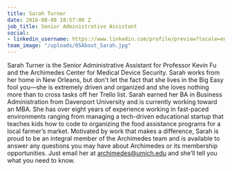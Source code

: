 ```yaml
---
title: Sarah Turner
date: 2016-08-08 18:57:00 Z
job_title: Senior Administrative Assistant
social:
- linkedin_username: https://www.linkedin.com/profile/preview?locale=en_US&trk=prof-0-sb-preview-primary-button
team_image: "/uploads/05About_Sarah.jpg"
---
```


Sarah Turner is the Senior Administrative Assistant for Professor Kevin Fu and the Archimedes Center for Medical Device Security. Sarah works from her home in New Orleans, but don't let the fact that she lives in the Big Easy fool you—she is extremely driven and organized and she loves nothing more than to cross tasks off her Trello list. Sarah earned her BA in Business Administration from Davenport University and is currently working toward an MBA. She has over eight years of experience working in fast-paced environments ranging from managing a tech-driven educational startup that teaches kids how to code to organizing the food assistance programs for a local farmer’s market. Motivated by work that makes a difference, Sarah is proud to be an integral member of the Archimedes team and is available to answer any questions you may have about Archimedes or its membership opportunities. Just email her at [archimedes@umich.edu](mailto:archimedes@umich.edu) and she’ll tell you what you need to know.
